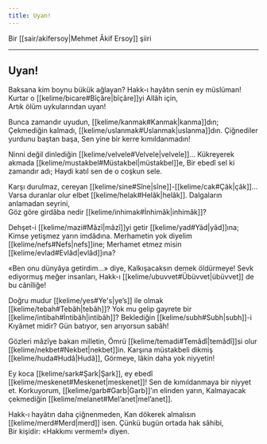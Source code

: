 ```yaml
---
title: Uyan!
---
```


Bir [[sair/akifersoy|Mehmet Âkif Ersoy]] şiiri

---

## Uyan!

Baksana kim boynu bükük ağlayan? 
Hakk-ı hayâtın senin ey müslüman! 
Kurtar o [[kelime/bicare#Bîçâre|bîçâre]]yi Allâh için,  
Artık ölüm uykularından uyan!

Bunca zamandır uyudun, [[kelime/kanmak#Kanmak|kanma]]dın; 
Çekmediğin kalmadı, [[kelime/uslanmak#Uslanmak|uslanma]]dın. 
Çiğnediler yurdunu baştan başa, 
Sen yine bir kerre kımıldanmadın!

Ninni değil dinlediğin [[kelime/velvele#Velvele|velvele]]... 
Kükreyerek akmada [[kelime/mustakbel#Müstakbel|müstakbel]]e, 
Bir ebedî sel ki zamandır adı; 
Haydi katıl sen de o coşkun sele.

Karşı durulmaz, cereyan [[kelime/sine#Sîne|sîne]]-[[kelime/cak#Çâk|çâk]]... 
Varsa duranlar olur elbet [[kelime/helak#Helâk|helâk]]. 
Dalgaların anlamadan seyrini,  
Göz göre girdâba nedir [[kelime/inhimak#İnhimâk|inhimâk]]?

Dehşet-i [[kelime/mazi#Mâzî|mâzî]]yi getir [[kelime/yad#Yâd|yâd]]ına; 
Kimse yetişmez yarın imdâdına. 
Merhametin yok diyelim [[kelime/nefs#Nefs|nefs]]ine; 
Merhamet etmez misin [[kelime/evlad#Evlâd|evlâd]]ına?

«Ben onu dünyâya getirdim...» diye, 
Kalkışacaksın demek öldürmeye! 
Sevk ediyormuş meğer insanları, 
Hakk-ı [[kelime/ubuvvet#Übüvvet|übüvvet]] de bu cânîliğe!

Doğru mudur [[kelime/yes#Ye's|ye’s]] ile olmak [[kelime/tebah#Tebâh|tebâh]]? 
Yok mu gelip gayrete bir [[kelime/intibah#İntibâh|intibâh]]? 
Beklediğin [[kelime/subh#Subh|subh]]-i Kıyâmet midir? 
Gün batıyor, sen arıyorsun sabâh!

Gözleri mâzîye bakan milletin, 
Ömrü [[kelime/temadi#Temâdî|temâdî]]si olur [[kelime/nekbet#Nekbet|nekbet]]in. 
Karşına müstakbeli dikmiş [[kelime/huda#Hudâ|Hudâ]], 
Görmeye, lâkin daha yok niyyetin!

Ey koca [[kelime/sark#Şark|Şark]], ey ebedî [[kelime/meskenet#Meskenet|meskenet]]! 
Sen de kımıldanmaya bir niyyet et. 
Korkuyorum, [[kelime/garb#Garb|Garb]]’ın elinden yarın, 
Kalmayacak çekmediğin [[kelime/melanet#Mel’anet|mel’anet]].

Hakk-ı hayâtın daha çiğnenmeden, 
Kan dökerek almalısın [[kelime/merd#Merd|merd]] isen. 
Çünkü bugün ortada hak sâhibi,  
Bir kişidir: «Hakkımı vermem!» diyen.
